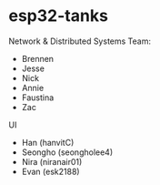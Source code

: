 # esp32-tanks

Network & Distributed Systems Team:
- Brennen
- Jesse
- Nick
- Annie
- Faustina
- Zac

UI
- Han (hanvitC)
- Seongho (seongholee4)
- Nira (niranair01)
- Evan (esk2188)
